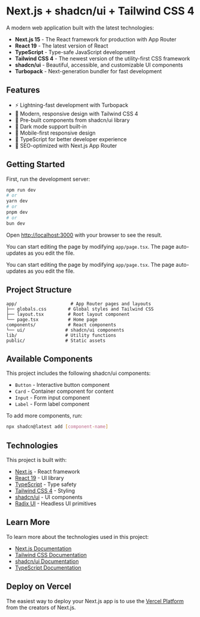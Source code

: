 # Next.js + shadcn/ui + Tailwind CSS 4

A modern web application built with the latest technologies:

- **Next.js 15** - The React framework for production with App Router
- **React 19** - The latest version of React
- **TypeScript** - Type-safe JavaScript development
- **Tailwind CSS 4** - The newest version of the utility-first CSS framework
- **shadcn/ui** - Beautiful, accessible, and customizable UI components
- **Turbopack** - Next-generation bundler for fast development

## Features

- ⚡ Lightning-fast development with Turbopack
- 🎨 Modern, responsive design with Tailwind CSS 4
- 🧩 Pre-built components from shadcn/ui library
- 🌙 Dark mode support built-in
- 📱 Mobile-first responsive design
- 🔧 TypeScript for better developer experience
- 🎯 SEO-optimized with Next.js App Router

## Getting Started

First, run the development server:

```bash
npm run dev
# or
yarn dev
# or
pnpm dev
# or
bun dev
```

Open [http://localhost:3000](http://localhost:3000) with your browser to see the result.

You can start editing the page by modifying `app/page.tsx`. The page auto-updates as you edit the file.

You can start editing the page by modifying `app/page.tsx`. The page auto-updates as you edit the file.

## Project Structure

```
app/                    # App Router pages and layouts
├── globals.css        # Global styles and Tailwind CSS
├── layout.tsx         # Root layout component
└── page.tsx           # Home page
components/            # React components
└── ui/               # shadcn/ui components
lib/                  # Utility functions
public/               # Static assets
```

## Available Components

This project includes the following shadcn/ui components:

- `Button` - Interactive button component
- `Card` - Container component for content
- `Input` - Form input component
- `Label` - Form label component

To add more components, run:

```bash
npx shadcn@latest add [component-name]
```

## Technologies

This project is built with:

- [Next.js](https://nextjs.org) - React framework
- [React 19](https://react.dev) - UI library
- [TypeScript](https://typescriptlang.org) - Type safety
- [Tailwind CSS 4](https://tailwindcss.com) - Styling
- [shadcn/ui](https://ui.shadcn.com) - UI components
- [Radix UI](https://radix-ui.com) - Headless UI primitives

## Learn More

To learn more about the technologies used in this project:

- [Next.js Documentation](https://nextjs.org/docs)
- [Tailwind CSS Documentation](https://tailwindcss.com/docs)
- [shadcn/ui Documentation](https://ui.shadcn.com)
- [TypeScript Documentation](https://typescriptlang.org/docs)

## Deploy on Vercel

The easiest way to deploy your Next.js app is to use the [Vercel Platform](https://vercel.com/new?utm_medium=default-template&filter=next.js&utm_source=create-next-app&utm_campaign=create-next-app-readme) from the creators of Next.js.
